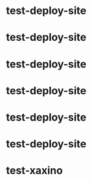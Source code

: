 # test-deploy-site
# test-deploy-site
# test-deploy-site
# test-deploy-site
# test-deploy-site
# test-deploy-site
# test-xaxino
